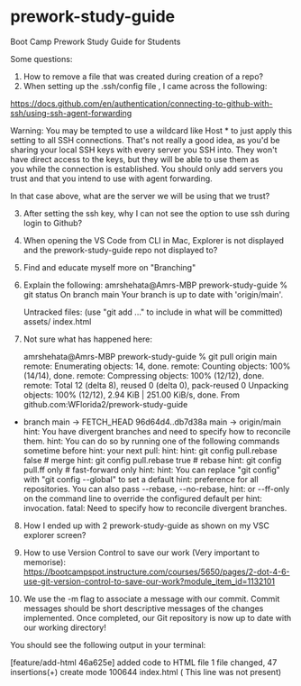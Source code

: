 # prework-study-guide
Boot Camp Prework Study Guide for Students

Some questions:
1. How to remove a file that was created during creation of a repo?
2. When setting up the .ssh/config file , I came across the following:

https://docs.github.com/en/authentication/connecting-to-github-with-ssh/using-ssh-agent-forwarding

Warning: You may be tempted to use a wildcard like Host * to just apply this setting to all SSH connections. That's not really a good idea, as you'd be sharing your local SSH keys with every server you SSH into. They won't have direct access to the keys, but they will be able to use them as you while the connection is established. You should only add servers you trust and that you intend to use with agent forwarding.

In that case above, what are the server we will be using that we trust?

3. After setting the ssh key, why I can not see the option to use ssh during login to Github?
4. When opening the VS Code from CLI in Mac, Explorer is not displayed and the prework-study-guide repo not displayed to?
5. Find and educate myself more on "Branching"
6. Explain the following:
   amrshehata@Amrs-MBP prework-study-guide % git status
   On branch main
   Your branch is up to date with 'origin/main'.

   Untracked files:
  (use "git add <file>..." to include in what will be committed)
	assets/
	index.html
7. Not sure what has happened here:

   amrshehata@Amrs-MBP prework-study-guide % git pull origin main
remote: Enumerating objects: 14, done.
remote: Counting objects: 100% (14/14), done.
remote: Compressing objects: 100% (12/12), done.
remote: Total 12 (delta 8), reused 0 (delta 0), pack-reused 0
Unpacking objects: 100% (12/12), 2.94 KiB | 251.00 KiB/s, done.
From github.com:WFlorida2/prework-study-guide
 * branch            main       -> FETCH_HEAD
   96d64d4..db7d38a  main       -> origin/main
hint: You have divergent branches and need to specify how to reconcile them.
hint: You can do so by running one of the following commands sometime before
hint: your next pull:
hint: 
hint:   git config pull.rebase false  # merge
hint:   git config pull.rebase true   # rebase
hint:   git config pull.ff only       # fast-forward only
hint: 
hint: You can replace "git config" with "git config --global" to set a default
hint: preference for all repositories. You can also pass --rebase, --no-rebase,
hint: or --ff-only on the command line to override the configured default per
hint: invocation.
fatal: Need to specify how to reconcile divergent branches.

8. How I ended up with 2 prework-study-guide as shown on my VSC explorer screen?
9. How to use Version Control to save our work (Very important to memorise):
    https://bootcampspot.instructure.com/courses/5650/pages/2-dot-4-6-use-git-version-control-to-save-our-work?module_item_id=1132101

   
10. We use the -m flag to associate a message with our commit. Commit messages should be short descriptive messages of the changes implemented. Once completed, our Git repository is now up to date with our working directory!

You should see the following output in your terminal:

[feature/add-html 46a625e] added code to HTML file
1 file changed, 47 insertions(+)
create mode 100644 index.html  ( This line was not present)
